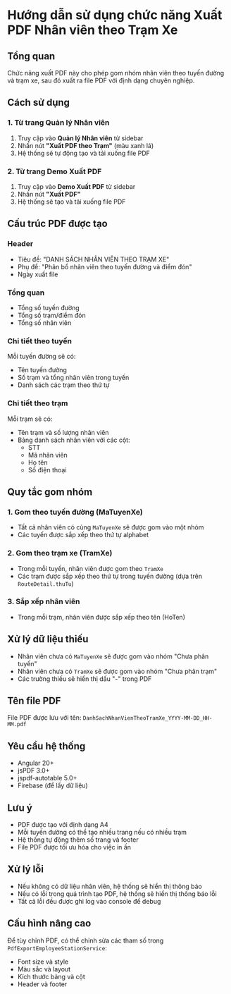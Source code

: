 # Hướng dẫn sử dụng chức năng Xuất PDF Nhân viên theo Trạm Xe

## Tổng quan

Chức năng xuất PDF này cho phép gom nhóm nhân viên theo tuyến đường và trạm xe, sau đó xuất ra file PDF với định dạng chuyên nghiệp.

## Cách sử dụng

### 1. Từ trang Quản lý Nhân viên

1. Truy cập vào **Quản lý Nhân viên** từ sidebar
2. Nhấn nút **"Xuất PDF theo Trạm"** (màu xanh lá)
3. Hệ thống sẽ tự động tạo và tải xuống file PDF

### 2. Từ trang Demo Xuất PDF

1. Truy cập vào **Demo Xuất PDF** từ sidebar
2. Nhấn nút **"Xuất PDF"**
3. Hệ thống sẽ tạo và tải xuống file PDF

## Cấu trúc PDF được tạo

### Header
- Tiêu đề: "DANH SÁCH NHÂN VIÊN THEO TRẠM XE"
- Phụ đề: "Phân bổ nhân viên theo tuyến đường và điểm đón"
- Ngày xuất file

### Tổng quan
- Tổng số tuyến đường
- Tổng số trạm/điểm đón
- Tổng số nhân viên

### Chi tiết theo tuyến
Mỗi tuyến đường sẽ có:
- Tên tuyến đường
- Số trạm và tổng nhân viên trong tuyến
- Danh sách các trạm theo thứ tự

### Chi tiết theo trạm
Mỗi trạm sẽ có:
- Tên trạm và số lượng nhân viên
- Bảng danh sách nhân viên với các cột:
  - STT
  - Mã nhân viên
  - Họ tên
  - Số điện thoại

## Quy tắc gom nhóm

### 1. Gom theo tuyến đường (MaTuyenXe)
- Tất cả nhân viên có cùng `MaTuyenXe` sẽ được gom vào một nhóm
- Các tuyến được sắp xếp theo thứ tự alphabet

### 2. Gom theo trạm xe (TramXe)
- Trong mỗi tuyến, nhân viên được gom theo `TramXe`
- Các trạm được sắp xếp theo thứ tự trong tuyến đường (dựa trên `RouteDetail.thuTu`)

### 3. Sắp xếp nhân viên
- Trong mỗi trạm, nhân viên được sắp xếp theo tên (HoTen)

## Xử lý dữ liệu thiếu

- Nhân viên chưa có `MaTuyenXe` sẽ được gom vào nhóm "Chưa phân tuyến"
- Nhân viên chưa có `TramXe` sẽ được gom vào nhóm "Chưa phân trạm"
- Các trường thiếu sẽ hiển thị dấu "-" trong PDF

## Tên file PDF

File PDF được lưu với tên: `DanhSachNhanVienTheoTramXe_YYYY-MM-DD_HH-MM.pdf`

## Yêu cầu hệ thống

- Angular 20+
- jsPDF 3.0+
- jspdf-autotable 5.0+
- Firebase (để lấy dữ liệu)

## Lưu ý

- PDF được tạo với định dạng A4
- Mỗi tuyến đường có thể tạo nhiều trang nếu có nhiều trạm
- Hệ thống tự động thêm số trang và footer
- File PDF được tối ưu hóa cho việc in ấn

## Xử lý lỗi

- Nếu không có dữ liệu nhân viên, hệ thống sẽ hiển thị thông báo
- Nếu có lỗi trong quá trình tạo PDF, hệ thống sẽ hiển thị thông báo lỗi
- Tất cả lỗi đều được ghi log vào console để debug

## Cấu hình nâng cao

Để tùy chỉnh PDF, có thể chỉnh sửa các tham số trong `PdfExportEmployeeStationService`:

- Font size và style
- Màu sắc và layout
- Kích thước bảng và cột
- Header và footer
